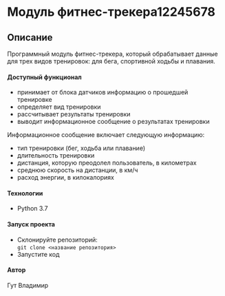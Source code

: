 # Модуль фитнес-трекера12245678

## Описание

Программный модуль фитнес-трекера, который обрабатывает данные для трех видов тренировок: для бега, спортивной ходьбы и плавания.

#### Доступный функционал

- принимает от блока датчиков информацию о прошедшей тренировке
- определяет вид тренировки
- рассчитывает результаты тренировки
- выводит информационное сообщение о результатах тренировки

Информационное сообщение включает следующую информацию:
- тип тренировки (бег, ходьба или плавание)
- длительность тренировки
- дистанция, которую преодолел пользователь, в километрах
- среднюю скорость на дистанции, в км/ч
- расход энергии, в килокалориях

#### Технологии

- Python 3.7

#### Запуск проекта

- Склонируйте репозиторий:  
``` git clone <название репозитория> ``` 
- Запустите код

#### Автор

Гут Владимир
